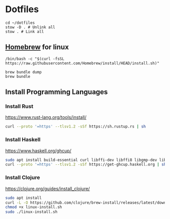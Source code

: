 # Dotfiles

```shell
cd ~/dotfiles
stow -D . # Unlink all
stow . # Link all
```

## [Homebrew](https://brew.sh/) for linux

```shell
/bin/bash -c "$(curl -fsSL https://raw.githubusercontent.com/Homebrew/install/HEAD/install.sh)"
```

```shell
brew bundle dump
brew bundle
```

## Install Programming Languages

### Install Rust

<https://www.rust-lang.org/tools/install/>

```bash
curl --proto '=https' --tlsv1.2 -sSf https://sh.rustup.rs | sh
```

### Install Haskell

<https://www.haskell.org/ghcup/>

```bash
sudo apt install build-essential curl libffi-dev libffi8 libgmp-dev libgmp10 libncurses-dev pkg-config
curl --proto '=https' --tlsv1.2 -sSf https://get-ghcup.haskell.org | sh
```

### Install Clojure

<https://clojure.org/guides/install_clojure/>

```bash
sudo apt install
curl -L -O https://github.com/clojure/brew-install/releases/latest/download/linux-install.sh
chmod +x linux-install.sh
sudo ./linux-install.sh
```
